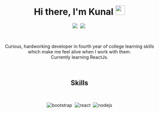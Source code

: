 <p>
<h1 align="center"><b>Hi there, I'm Kunal</b> <img src="https://raw.githubusercontent.com/MartinHeinz/MartinHeinz/master/wave.gif" width="30px"></h1>
</p>

<p align="center">
<a href="https://www.linkedin.com/in/kunal-bafna-03"><img src="https://img.shields.io/badge/linkedin-%230077B5.svg?&style=for-the-badge&logo=linkedin&logoColor=white alt="LinkedIn" /></a>&nbsp;
<a href="bafnakunal3@gmail.com"><img src="https://img.shields.io/badge/gmail-%2312100E.svg?&style=for-the-badge&logo=gmail&logoColor=white alt="Gmail" /></a>&nbsp;
</p>
<br />

<p align="center">Curious, hardworking developer in fourth year of college learning skills which make me feel alive when I work with them. <br/>Currently learning ReactJs.</p>
<br>


<!-- skills -->
<h2 align="center">Skills</h2>
<br />
<p align="center">
  <img alt="bootstrap" src="https://img.shields.io/badge/Bootstrap%20-%23232F3E?logo=BOOTSTRAP&logoColor=white&style=for-the-badge" />&nbsp;
  <img alt="react" src="https://img.shields.io/badge/react%20-%2320232a.svg?&style=for-the-badge&logo=react&logoColor=%2361DAFB" />&nbsp;
  <img  alt="nodejs" src="https://img.shields.io/badge/node.js%20-%2343853D.svg?&style=for-the-badge&logo=node.js&logoColor=white" />
</p>
<br>
<br>
